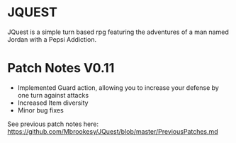 # JQUEST
JQuest is a simple turn based rpg featuring the adventures of a man named Jordan with a Pepsi Addiction.

# Patch Notes V0.11
- Implemented Guard action, allowing you to increase your defense by one turn against attacks
- Increased Item diversity
- Minor bug fixes

See previous patch notes here: https://github.com/Mbrookesy/JQuest/blob/master/PreviousPatches.md
